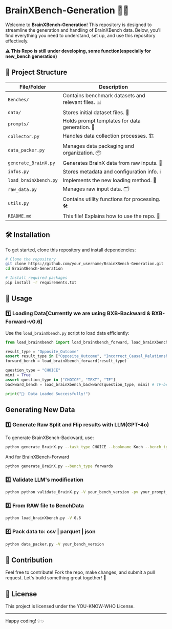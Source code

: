 # BrainXBench-Generation 🚀🧠

Welcome to **BrainXBench-Generation**! This repository is designed to streamline the generation and handling of BrainXBench data. Below, you'll find everything you need to understand, set up, and use this repository effectively. 

**⚠️ This Repo is still under developing, some function(especially for new_bench generation)**

## 📂 Project Structure

| File/Folder | Description |
|------------|-------------|
| `Benches/` | Contains benchmark datasets and relevant files. 📊 |
| `data/` | Stores initial dataset files. 📁 |
| `prompts/` | Holds prompt templates for data generation. 📝 |
| `collector.py` | Handles data collection processes. 🏗️ |
| `data_packer.py` | Manages data packaging and organization. 📦 |
| `generate_BrainX.py` | Generates BrainX data from raw inputs. 🔄 |
| `infos.py` | Stores metadata and configuration info. ℹ️ |
| `load_brainXbench.py` | Implements the new loading method. 🚀 |
| `raw_data.py` | Manages raw input data. 🗂️ |
| `utils.py` | Contains utility functions for processing. 🛠️ |
| `README.md` | This file! Explains how to use the repo. 📖 |

## 🛠️ Installation

To get started, clone this repository and install dependencies:

```bash
# Clone the repository
git clone https://github.com/your_username/BrainXBench-Generation.git
cd BrainXBench-Generation

# Install required packages
pip install -r requirements.txt
```

## 🚀 Usage

### 1️⃣ Loading Data[Currently we are using BXB-Backward & BXB-Forward-v0.6]

Use the `load_brainXbench.py` script to load data efficiently:

```python
from load_brainXbench import load_brainXbench_forward, load_brainXbench_backward

result_type = "Opposite_Outcome"
assert result_type in ["Opposite_Outcome", "Incorrect_Causal_Relationship", "Factor_Misattribution"]
forward_bench = load_brainXbench_forward(result_type)

question_type = "CHOICE"
mini = True
assert question_type in ["CHOICE", "TEXT", "TF"]
backward_bench = load_brainXbench_backward(question_type, mini) # TF-bench support mini set only!!!

print("🤖: Data Loaded Successfully!")
```

## Generating New Data

### 1️⃣ Generate Raw Split and Flip results with LLM(GPT-4o)
To generate BrainXBench-Backward, use:
```bash
python generate_BrainX.py --task_type CHOICE --bookname Koch --bench_type backward --BackQS_num 10
```
And for BrainXBench-Forward
```bash
python generate_BrainX.py --bench_type forwards
```

### 2️⃣ Validate LLM's modification
```bash
python python validate_BrainX.py -V your_bench_version -pv your_prompt_for_validation.md
```

### 3️⃣ From RAW file to BenchData
```bash
python load_brainXbench.py -V 0.6
```

### 4️⃣ Pack data to: csv | parquet | json
```bash
python data_packer.py -V your_bench_version
```


## 📌 Contribution
Feel free to contribute! Fork the repo, make changes, and submit a pull request. Let's build something great together! 🚀




## 📝 License
This project is licensed under the YOU-KNOW-WHO License.

---




Happy coding! 💡✨